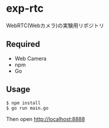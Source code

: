 # exp-rtc
WebRTC(Webカメラ)の実験用リポジトリ

## Required

- Web Camera
- npm
- Go

## Usage

```
$ npm install
$ go run main.go
```

Then open [http://localhost:8888](http://localhost:8888)
